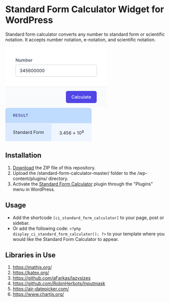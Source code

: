 # Standard Form Calculator Widget for WordPress

Standard form calculator converts any number to standard form or scientific notation. It accepts number notation, e-notation, and scientific notation.

![Standard Form Calculator Input Form](/assets/images/screenshot-1.png "Standard Form Calculator Input Form")
![Standard Form Calculator Calculation Results](/assets/images/screenshot-2.png "Standard Form Calculator Calculation Results")

## Installation

1. [Download](https://github.com/pub-calculator-io/age-calculator/archive/refs/heads/master.zip) the ZIP file of this repository.
2. Upload the /standard-form-calculator-master/ folder to the /wp-content/plugins/ directory.
3. Activate the [Standard Form Calculator](https://www.calculator.io/standard-form-calculator/ "Standard Form Calculator Homepage") plugin through the "Plugins" menu in WordPress.

## Usage
* Add the shortcode `[ci_standard_form_calculator]` to your page, post or sidebar.
* Or add the following code: `<?php display_ci_standard_form_calculator(); ?>` to your template where you would like the Standard Form Calculator to appear.

## Libraries in Use
1. https://mathjs.org/
2. https://katex.org/
3. https://github.com/aFarkas/lazysizes
4. https://github.com/RobinHerbots/Inputmask
5. https://air-datepicker.com/
6. https://www.chartjs.org/
